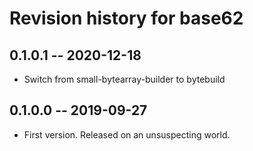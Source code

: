 # Revision history for base62

## 0.1.0.1 -- 2020-12-18

* Switch from small-bytearray-builder to bytebuild

## 0.1.0.0 -- 2019-09-27

* First version. Released on an unsuspecting world.
